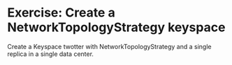 # Exercise: Create a NetworkTopologyStrategy keyspace

Create a Keyspace twotter with NetworkTopologyStrategy and a single replica in a single data center.